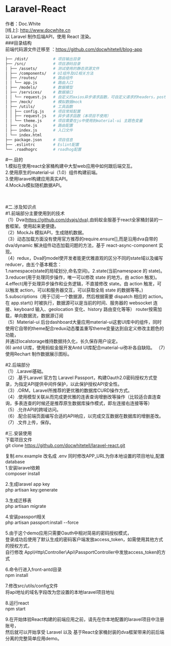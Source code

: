 # Laravel-React 
作者：Doc.White  <br/>
[线上]: http://www.docwhite.cn
<br>
以 Laravel 制作后端API，使用 React 渲染。<br/>
###目录结构 
<br/>
前端代码源文件迁移至 ：<a href="https://github.com/docwhitetell/blog-app">https://github.com/docwhitetell/blog-app</a> <br/>

```bash
├── /dist/           # 项目输出目录
├── /src/            # 项目源码目录
│ ├── /assets/       # 测试使用的静态资源文件
│ ├── /components/   # UI组件及UI相关方法
│ ├── /routes/       # 路由组件
│ │ └── app.js       # 路由入口
│ ├── /models/       # 数据模型
│ ├── /services/     # 数据接口
│ │ └── request.js   # 自定义的axios异步请求函数，可自定义请求的headers，post-data，get-params
│ ├── /mock/         # 模拟数据mock
│ ├── /utils/        # 工具函数
│ │ ├── config.js    # 项目常规配置
│ │ ├── request.js   # 异步请求函数（本项目不使用）
│ │ └── theme.js     # 项目需要在js中使用到material-ui 主题色变量
│ ├── route.js       # 路由配置
│ ├── index.js       # 入口文件
│ └── index.html     
├── package.json     # 项目信息
├── .eslintrc        # Eslint配置
└── .roadhogrc       # roadhog配置
```
#一.目的<br/>
1.模拟在使用react全家桶构建中大型web应用中如何跟后端交互。<br/>
2.使用原生的material-ui（1.0）组件构建前端。<br/>
3.使用laravel构建应用真实API。<br/>
4.MockJs模拟随机数据API。<br/>
<br/>
<br/>

#二.涉及知识点<br/>
#1.前端部分主要使用到的技术<br/>
（1）Dva(https://github.com/dvajs/dva),由蚂蚁金服基于react全家桶封装的一套框架。使用起来更便捷。<br/>
（2）MockJs 模拟API，生成随机数据。<br/>
（3）动态加载方面没有使用官方推荐的require.ensure[],而是沿用dva自带的dva/dynamic 解决组件动态加载问题的方法，基于 react-async-component 实现。<br/>
（4）redux，Dva的model使开发者能更优雅直观的区分不同的state域以及编写reducer，由五个基本概念：<br/>
1.namespace(state的局域划分,命名空间)。2.state(当前namespace 的 state)。<br/>
3.reducer(用于处理同步操作，唯一可以修改 state 的地方。由 action 触发)。<br/>
4.effect(用于处理异步操作和业务逻辑，不直接修改 state。由 action 触发，可以触发 action，可以和服务器交互，可以获取全局 state 的数据等等。)<br/>
5.subscriptions（用于订阅一个数据源，然后根据需要 dispatch 相应的 action。在 app.start() 时被执行，数据源可以是当前的时间、服务器的 websocket 连接、keyboard 输入、geolocation 变化、history 路由变化等等）
router按需加载，单向数据流，数据源订阅<br/>
（5）Material-ui 后台dashboard大量应用material-ui这套UI库中的组件，同时使用它自带的theme配合redux动态覆盖重写theme变量达到自定义修改主题色的功能，<br/>
并通过localstorage维持数据持久化，长久保存用户设定。<br/>
 (6) antd UI库，使用蚂蚁金服开发Antd UI库配合material-ui弥补各自缺陷。
（7）使用Rechart 制作数据展示图标。

#2.后端部分<br/>
（1）.Laravel基础。<br/>
（2）.基于Laravel 官方包 Laravel Passport，构建Oauth2.0密码授权方式登录，为指定API提供中间件保护，以此保护授权API安全性。<br/>
（3）.ORM，Laravel所推荐的更优雅的数据库CURD操作方式。<br/>
（4）.使用模型关联从而完成更优雅的连表查询增删改等操作（比较适合直连查询，多表连查的时候还是推荐原生数据库操作模式，即左连接右连接等等）<br/>
（5）.允许API的跨域访问。<br/>
（6）.配合前端页面编写合适的API响应，以完成交互数据在数据库的增删差改。
（7）.文件上传，保存。






#三.安装使用
<br/>
下载项目文件 <br/>
git clone https://github.com/docwhitetell/laravel-react.git

复制.env.example 改名成 .env 同时修改APP_URL为你本地设置的项目地址,配置database<br/>
1.安装laravel依赖<br/>
composer install<br/>

2.生成laravel app key<br/>
php artisan key:generate<br/>

3.生成迁移表<br/>
php artisan migrate<br/>

4.安装passport相关<br/>
php artisan passport:install --force<br/>

5.由于这个demo应用只需要Oauth中相对简易的密码授权模式，<br/>
登录成功后使用了默认生成的密码客户端发放access_token，如需使用其他方式的授权方式，<br/>
自行修改 App\Http\Controller\Api\PassportController中发放access_token的方式<br/>
   
6.命令行进入front-antd目录<br/>
npm install <br/>

7.修改src/utils/config文件<br/>
将api地址的域名字段改为您设置的本地laravel项目地址 <br/>

8.运行react <br/>
npm start


9.在开始体验React构建的前端应用之前，请先在你本地配置的laravel项目中注册账号，<br/>
然后就可以开始享受 Laravel 以及 基于React全家桶封装的dva框架带来的前后端分离的完整简单应用demo。